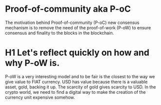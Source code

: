 # Proof-of-community aka P-oC

The motivation behind Proof-of-community (P-oC) new consensus mechanism is to remove the need of the proof-of-work (P-oW) to ensure consensus and finality to the blocks in the blockchain.

# H1 Let's reflect quickly on how and why P-oW is.
P-oW is a very interesting model and to be fair is the closest to the way we give value to FIAT currency. USD has value because there is a valuable asset, gold, backing it up. 
The scarcity of gold gives scarcity to USD. In the crypto world, we need to find a digital way to make the creation of the currency unit expensive somehow. 
